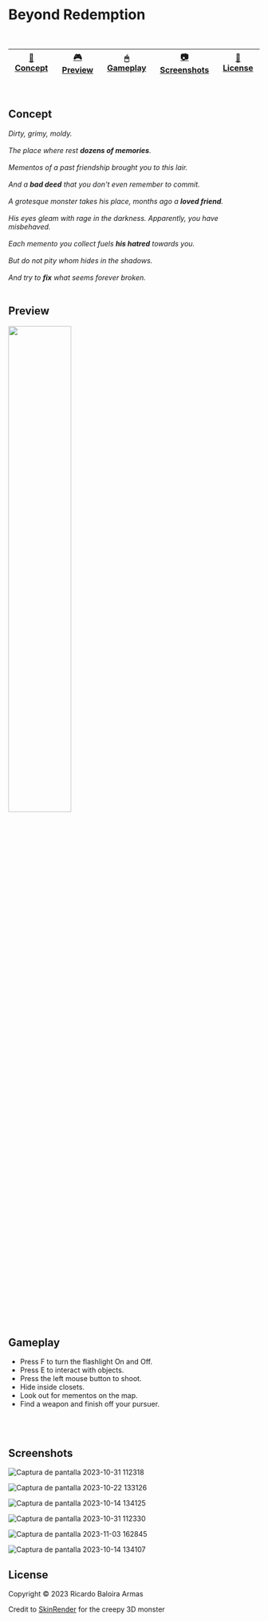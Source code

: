 # Beyond Redemption

<br>

| [📖 Concept](#concept) |[🎮 Preview](#preview) | [🖱 Gameplay](#gameplay) | [📷 Screenshots](#screenshots) | [🔖 License](#license) |
| -------- | --------------- | --------------- | -------- | ----------- |

<br>

## Concept

_Dirty, grimy, moldy._
<br>
<br>
_The place where rest **dozens of memories**._
<br>
<br>
_Mementos of a past friendship brought you to this lair._
<br>
<br>
_And a **bad deed** that you don't even remember to commit._
<br>
<br>
_A grotesque monster takes his place, months ago a **loved friend**._
<br>
<br>
_His eyes gleam with rage in the darkness. Apparently, you have misbehaved._
<br>
<br>
_Each memento you collect fuels **his hatred** towards you._
<br>
<br>
_But do not pity whom hides in the shadows._
<br>
<br>
_And try to **fix** what seems forever broken._
<br>
<br>

## Preview

[<img src="https://cdn.pixabay.com/photo/2019/06/25/12/59/click-here-4298145_1280.png" width="50%">](https://www.youtube.com/watch?v=HfEo2G-Ja-k&ab_channel=ilarioRaio "Demo game mechanics")

<br>
<br>

## Gameplay

- Press F to turn the flashlight On and Off.
- Press E to interact with objects.
- Press the left mouse button to shoot.
- Hide inside closets.
- Look out for mementos on the map.
- Find a weapon and finish off your pursuer.

<br>
<br>

## Screenshots

![Captura de pantalla 2023-10-31 112318](https://github.com/ricardobar96/beyond-redemption/assets/73242474/ae92f8f0-dfaa-405d-bfb9-4aa29f42e2d8)


![Captura de pantalla 2023-10-22 133126](https://github.com/ricardobar96/beyond-redemption/assets/73242474/f02447b4-e126-4b5f-a74e-ceb7a8c463fd)


![Captura de pantalla 2023-10-14 134125](https://github.com/ricardobar96/beyond-redemption/assets/73242474/2cbbe504-ffa8-4831-8b18-346fff17a18f)


![Captura de pantalla 2023-10-31 112330](https://github.com/ricardobar96/beyond-redemption/assets/73242474/e8d07d64-b78b-4500-82bb-6fc067ccb617)


![Captura de pantalla 2023-11-03 162845](https://github.com/ricardobar96/beyond-redemption/assets/73242474/a27fd954-d6b5-4f4e-850a-9346654aed09)


![Captura de pantalla 2023-10-14 134107](https://github.com/ricardobar96/beyond-redemption/assets/73242474/f624dc39-7c24-4881-b465-49d0eedeeda4)


## License
Copyright ©️ 2023 Ricardo Baloira Armas

Credit to [SkinRender](https://www.cgtrader.com/skinrender-artworks) for the creepy 3D monster
